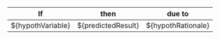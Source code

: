 | If | then | due to |
| --- | --- | --- |
| ${hypothVariable} | ${predictedResult} | ${hypothRationale} |